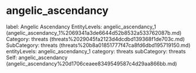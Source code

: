 # angelic_ascendancy

label: Angelic Ascendancy
EntityLevels: angelic_ascendancy_1 (angelic_ascendancy_1%2069341a3de6644d52b8532a533762087b.md)
Category: threats (threats%2029045fa2123d4dcdbd139368f1de703c.md)
SubCategory: threats (threats%20b8a01851777f47ca8fd6dbd195719150.md)
entityLevels: angelic_ascendancy_1
category: threats
subCategory: threats
Self: angelic_ascendancy (angelic_ascendancy%20d1706ceaee8349549587c4d29aa866bb.md)

[](Untitled%20dec9e68058f0493796930772fa177ac6.md)
